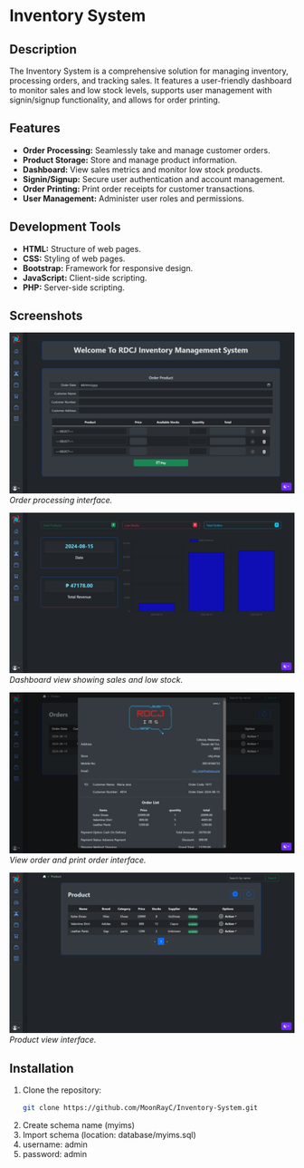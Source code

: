 # Inventory System

## Description
The Inventory System is a comprehensive solution for managing inventory, processing orders, and tracking sales. It features a user-friendly dashboard to monitor sales and low stock levels, supports user management with signin/signup functionality, and allows for order printing.

## Features
- **Order Processing:** Seamlessly take and manage customer orders.
- **Product Storage:** Store and manage product information.
- **Dashboard:** View sales metrics and monitor low stock products.
- **Signin/Signup:** Secure user authentication and account management.
- **Order Printing:** Print order receipts for customer transactions.
- **User Management:** Administer user roles and permissions.

## Development Tools
- **HTML:** Structure of web pages.
- **CSS:** Styling of web pages.
- **Bootstrap:** Framework for responsive design.
- **JavaScript:** Client-side scripting.
- **PHP:** Server-side scripting.

## Screenshots

![Dashboard](docs/Screenshot%20(1).png)
*Order processing interface.*

![Order Processing](docs/Screenshot%20(2).png)
*Dashboard view showing sales and low stock.*

![Product Management](docs/Screenshot%20(3).png)
*View order and print order interface.*

![User Management](docs/Screenshot%20(4).png)
*Product view interface.*

## Installation

1. Clone the repository:
   ```sh
   git clone https://github.com/MoonRayC/Inventory-System.git
2. Create schema name (myims)
3. Import schema (location: database/myims.sql)
4. username: admin
5. password: admin
